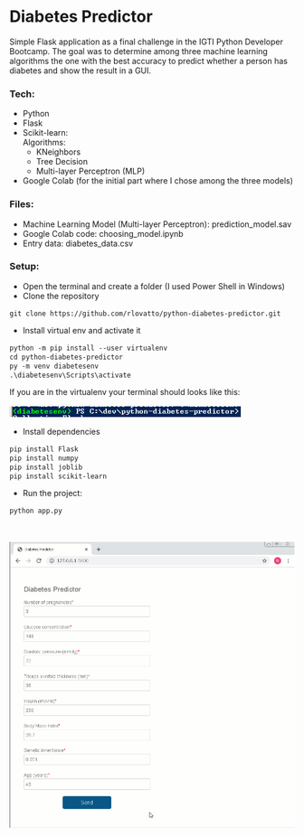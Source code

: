 # Diabetes Predictor

Simple Flask application as a final challenge in the IGTI Python Developer Bootcamp. The goal was to determine among three machine learning algorithms the one with the best accuracy to predict whether a person has diabetes and show the result in a GUI.

### Tech:

  - Python
  - Flask
  - Scikit-learn: <br/>
      Algorithms: 
      - KNeighbors
      - Tree Decision
      - Multi-layer Perceptron (MLP) 
  - Google Colab (for the initial part where I chose among the three models)

### Files:
  - Machine Learning Model (Multi-layer Perceptron): prediction_model.sav  
  - Google Colab code: choosing_model.ipynb
  - Entry data: diabetes_data.csv

### Setup:
  - Open the terminal and create a folder (I used Power Shell in Windows)
  - Clone the repository
   ```  
git clone https://github.com/rlovatto/python-diabetes-predictor.git
```
  - Install virtual env and activate it
  ```
  python -m pip install --user virtualenv
  cd python-diabetes-predictor
  py -m venv diabetesenv
  .\diabetesenv\Scripts\activate
  ```
  If you are in the virtualenv your terminal should looks like this: </br></br>
  ![](terminal_venv_activated.PNG)
  - Install dependencies
  ```  
pip install Flask
pip install numpy
pip install joblib
pip install scikit-learn
```
  - Run the project:
  ```
  python app.py
```

<br/><br/>
![](diabetes_predictor.gif)
